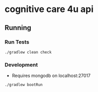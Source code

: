 # cognitive care 4u api

## Running

### Run Tests
`./gradlew clean check`

### Development
* Requires mongodb on localhost:27017

`./gradlew bootRun`